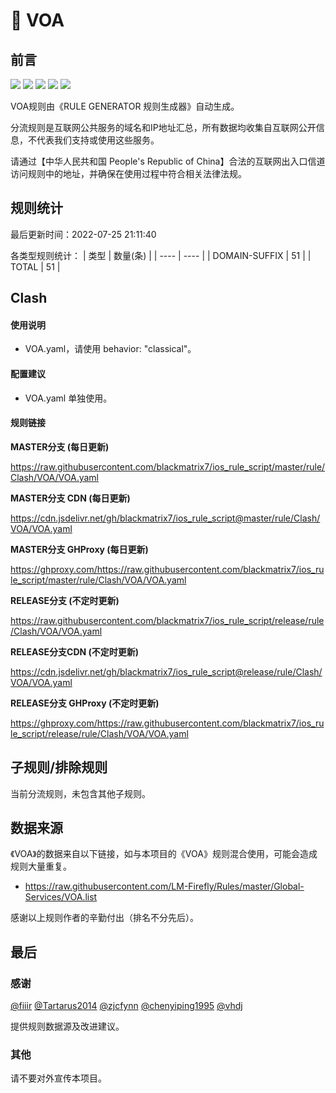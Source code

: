 # 🧸 VOA

## 前言

![](https://shields.io/badge/-移除重复规则-ff69b4) ![](https://shields.io/badge/-DOMAIN与DOMAIN--SUFFIX合并-green) ![](https://shields.io/badge/-DOMAIN--SUFFIX间合并-critical) ![](https://shields.io/badge/-DOMAIN--SUFFIX与DOMAIN--KEYWORD合并-blue) ![](https://shields.io/badge/-IP--CIDR(6)合并-blueviolet) 

VOA规则由《RULE GENERATOR 规则生成器》自动生成。

分流规则是互联网公共服务的域名和IP地址汇总，所有数据均收集自互联网公开信息，不代表我们支持或使用这些服务。

请通过【中华人民共和国 People's Republic of China】合法的互联网出入口信道访问规则中的地址，并确保在使用过程中符合相关法律法规。

## 规则统计

最后更新时间：2022-07-25 21:11:40

各类型规则统计：
| 类型 | 数量(条)  | 
| ---- | ----  |
| DOMAIN-SUFFIX | 51  | 
| TOTAL | 51  | 


## Clash 

#### 使用说明
- VOA.yaml，请使用 behavior: "classical"。

#### 配置建议
- VOA.yaml 单独使用。

#### 规则链接
**MASTER分支 (每日更新)**

https://raw.githubusercontent.com/blackmatrix7/ios_rule_script/master/rule/Clash/VOA/VOA.yaml

**MASTER分支 CDN (每日更新)**

https://cdn.jsdelivr.net/gh/blackmatrix7/ios_rule_script@master/rule/Clash/VOA/VOA.yaml

**MASTER分支 GHProxy (每日更新)**

https://ghproxy.com/https://raw.githubusercontent.com/blackmatrix7/ios_rule_script/master/rule/Clash/VOA/VOA.yaml

**RELEASE分支 (不定时更新)**

https://raw.githubusercontent.com/blackmatrix7/ios_rule_script/release/rule/Clash/VOA/VOA.yaml

**RELEASE分支CDN (不定时更新)**

https://cdn.jsdelivr.net/gh/blackmatrix7/ios_rule_script@release/rule/Clash/VOA/VOA.yaml

**RELEASE分支 GHProxy (不定时更新)**

https://ghproxy.com/https://raw.githubusercontent.com/blackmatrix7/ios_rule_script/release/rule/Clash/VOA/VOA.yaml

## 子规则/排除规则


当前分流规则，未包含其他子规则。

## 数据来源

《VOA》的数据来自以下链接，如与本项目的《VOA》规则混合使用，可能会造成规则大量重复。

- https://raw.githubusercontent.com/LM-Firefly/Rules/master/Global-Services/VOA.list


感谢以上规则作者的辛勤付出（排名不分先后）。

## 最后

### 感谢

[@fiiir](https://github.com/fiiir) [@Tartarus2014](https://github.com/Tartarus2014) [@zjcfynn](https://github.com/zjcfynn) [@chenyiping1995](https://github.com/chenyiping1995) [@vhdj](https://github.com/vhdj)

提供规则数据源及改进建议。

### 其他

请不要对外宣传本项目。